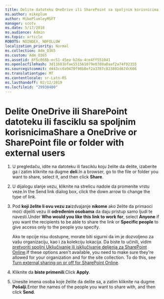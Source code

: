 ```yaml
---
title: Delite datoteku OneDrive ili SharePoint sa spoljnim korisnicima
ms.author: mikeplum
author: MikePlumleyMSFT
manager: scotv
ms.date: 5/17/2018
ms.audience: Admin
ms.topic: article
ROBOTS: NOINDEX, NOFOLLOW
localization_priority: Normal
ms.collection: Adm_O365
ms.custom: Adm_O365
ms.assetid: 8f5c866b-ec51-45ea-b2da-4ce4ff551041
ms.openlocfilehash: 3d11601bfae551561079e0780a8aaf2a74f92355
ms.sourcegitcommit: dd43cc0a9470f98b8ef2a3787c823801d674c666
ms.translationtype: MT
ms.contentlocale: sr-Latn-RS
ms.lasthandoff: 02/12/2019
ms.locfileid: "29938400"
---
```

# <a name="share-a-onedrive-or-sharepoint-file-or-folder-with-external-users"></a><span data-ttu-id="526aa-102">Delite OneDrive ili SharePoint datoteku ili fasciklu sa spoljnim korisnicima</span><span class="sxs-lookup"><span data-stu-id="526aa-102">Share a OneDrive or SharePoint file or folder with external users</span></span>

1. <span data-ttu-id="526aa-103">U pregledaču, idite na datoteku ili fasciklu koju želite da delite, izaberite ga i zatim kliknite na dugme **deli**.</span><span class="sxs-lookup"><span data-stu-id="526aa-103">In a browser, go to the file or folder you want to share, select it, and then click **Share**.</span></span>
    
2. <span data-ttu-id="526aa-104">U dijalogu slanje vezu, kliknite na strelicu nadole da promenite vrstu veze.</span><span class="sxs-lookup"><span data-stu-id="526aa-104">In the Send link dialog box, click the down arrow to change the type of link.</span></span>
    
3. <span data-ttu-id="526aa-105">Pod **koji želite li ovu vezu za**izdvajanje **nikome** ako želite da primaoci moći dijeliti vezu ili **određenim osobama** da daju pristup samo ljudi te navesti.</span><span class="sxs-lookup"><span data-stu-id="526aa-105">Under **Who would you like this link to work for**, select **Anyone** if you want the recipients to be able to share the link or **Specific people** to give access only to the people you specify.</span></span> 
    
    <span data-ttu-id="526aa-p101">Ako te opcije nisu dostupne, morate biti sigurni da im je dozvoljeno za vašu organizaciju, kao i za kolekciju lokacija. Da biste to učinili, vidim [pretvoriti spoljni Uključivanje ili isključivanje deljenja za SharePoint Online](https://go.microsoft.com/fwlink/?linkid=866426).</span><span class="sxs-lookup"><span data-stu-id="526aa-p101">If these options aren't available, you need to make sure they're allowed for your organization and for the site collection. To do this, see [Turn external sharing on or off for SharePoint Online](https://go.microsoft.com/fwlink/?linkid=866426).</span></span>
    
4. <span data-ttu-id="526aa-108">Kliknite da **biste primenili**.</span><span class="sxs-lookup"><span data-stu-id="526aa-108">Click **Apply**.</span></span>
    
5. <span data-ttu-id="526aa-109">Unesite imena osoba koje želite da delite sa, a zatim kliknite na dugme **Pošalji**.</span><span class="sxs-lookup"><span data-stu-id="526aa-109">Enter the names of the people you want to share with, and then click **Send**.</span></span>
    

